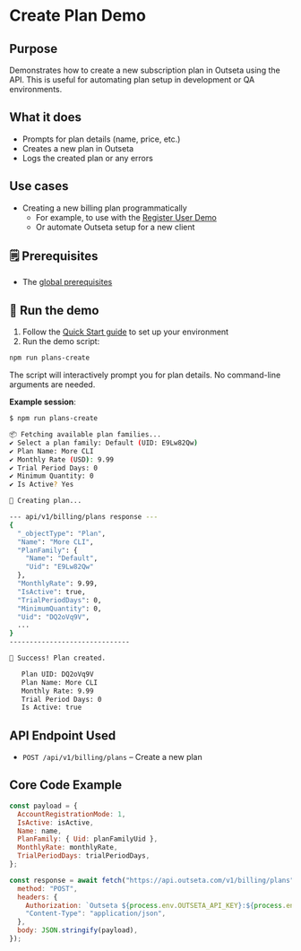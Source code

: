 # Create Plan Demo

## Purpose

Demonstrates how to create a new subscription plan in Outseta using the API. This is useful for automating plan setup in development or QA environments.

## What it does

- Prompts for plan details (name, price, etc.)
- Creates a new plan in Outseta
- Logs the created plan or any errors

## Use cases

- Creating a new billing plan programmatically
  - For example, to use with the [Register User Demo](../auth-register/auth-register.md)
  - Or automate Outseta setup for a new client

## 🗒️ Prerequisites

- The [global prerequisites](README.md#prerequisites)

## 🚀 Run the demo

1. Follow the [Quick Start guide](README.md#-quick-start) to set up your environment
2. Run the demo script:

```bash
npm run plans-create
```

The script will interactively prompt you for plan details. No command-line arguments are needed.

**Example session**:

```bash
$ npm run plans-create

📦 Fetching available plan families...
✔ Select a plan family: Default (UID: E9Lw82Qw)
✔ Plan Name: More CLI
✔ Monthly Rate (USD): 9.99
✔ Trial Period Days: 0
✔ Minimum Quantity: 0
✔ Is Active? Yes

🚀 Creating plan...

--- api/v1/billing/plans response ---
{
  "_objectType": "Plan",
  "Name": "More CLI",
  "PlanFamily": {
    "Name": "Default",
    "Uid": "E9Lw82Qw"
  },
  "MonthlyRate": 9.99,
  "IsActive": true,
  "TrialPeriodDays": 0,
  "MinimumQuantity": 0,
  "Uid": "DQ2oVq9V",
  ...
}
------------------------------

🎉 Success! Plan created.

   Plan UID: DQ2oVq9V
   Plan Name: More CLI
   Monthly Rate: 9.99
   Trial Period Days: 0
   Is Active: true

```

## API Endpoint Used

- `POST /api/v1/billing/plans` – Create a new plan

## Core Code Example

```javascript
const payload = {
  AccountRegistrationMode: 1,
  IsActive: isActive,
  Name: name,
  PlanFamily: { Uid: planFamilyUid },
  MonthlyRate: monthlyRate,
  TrialPeriodDays: trialPeriodDays,
};

const response = await fetch("https://api.outseta.com/v1/billing/plans", {
  method: "POST",
  headers: {
    Authorization: `Outseta ${process.env.OUTSETA_API_KEY}:${process.env.OUTSETA_API_SECRET}`,
    "Content-Type": "application/json",
  },
  body: JSON.stringify(payload),
});
```
